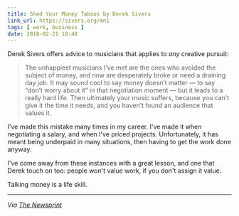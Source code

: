 ```yaml
---
title: Shed Your Money Taboos by Derek Sivers
link_url: https://sivers.org/mn1
tags: [ work, business ]
date: 2018-02-21 10:48
---
```


Derek Sivers offers advice to musicians that applies to *any* creative pursuit:

> The unhappiest musicians I’ve met are the ones who avoided the subject of money, and now are desperately broke or need a draining day job. It may sound cool to say money doesn’t matter — to say “don’t worry about it” in that negotiation moment — but it leads to a really hard life. Then ultimately your music suffers, because you can’t give it the time it needs, and you haven’t found an audience that values it.

I've made this mistake many times in my career. I've made it when negotiating a salary, and when I've priced projects. Unfortunately, it has meant being underpaid in many situations, then having to get the work done anyway.

I've come away from these instances with a great lesson, and one that Derek touch on too: people won't value work, if you don't assign it value.

Talking money is a life skill. 

---

*Via [The Newsprint](https://thenewsprint.co/2018/02/18/sunday-edition-021818/)*
